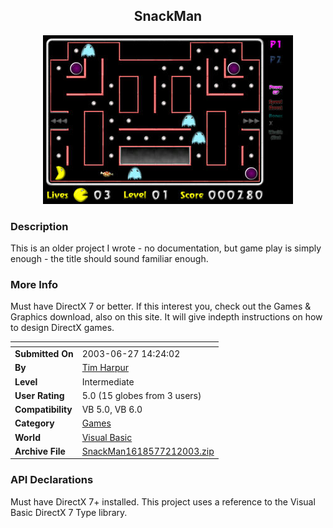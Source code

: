 ﻿<div align="center">

## SnackMan

<img src="PIC2003727134259169.jpg">
</div>

### Description

This is an older project I wrote - no documentation, but game play is simply enough - the title should sound familiar enough.
 
### More Info
 
Must have DirectX 7 or better. If this interest you, check out the Games & Graphics download, also on this site. It will give indepth instructions on how to design DirectX games.


<span>             |<span>
---                |---
**Submitted On**   |2003-06-27 14:24:02
**By**             |[Tim Harpur](https://github.com/Planet-Source-Code/PSCIndex/blob/master/ByAuthor/tim-harpur.md)
**Level**          |Intermediate
**User Rating**    |5.0 (15 globes from 3 users)
**Compatibility**  |VB 5\.0, VB 6\.0
**Category**       |[Games](https://github.com/Planet-Source-Code/PSCIndex/blob/master/ByCategory/games__1-38.md)
**World**          |[Visual Basic](https://github.com/Planet-Source-Code/PSCIndex/blob/master/ByWorld/visual-basic.md)
**Archive File**   |[SnackMan1618577212003\.zip](https://github.com/Planet-Source-Code/tim-harpur-snackman__1-47093/archive/master.zip)

### API Declarations

Must have DirectX 7+ installed. This project uses a reference to the Visual Basic DirectX 7 Type library.





